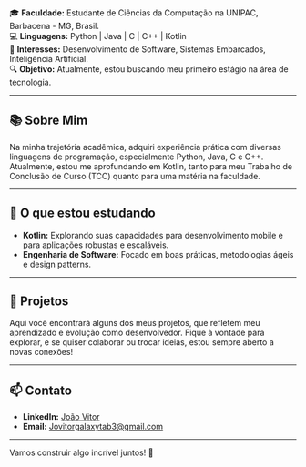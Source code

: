 🎓 **Faculdade:** Estudante de Ciências da Computação na UNIPAC, Barbacena - MG, Brasil.  
💻 **Linguagens:** Python | Java | C | C++ | Kotlin  
🎯 **Interesses:** Desenvolvimento de Software, Sistemas Embarcados, Inteligência Artificial.  
🔍 **Objetivo:** Atualmente, estou buscando meu primeiro estágio na área de tecnologia.

---

## 📚 Sobre Mim

Na minha trajetória acadêmica, adquiri experiência prática com diversas linguagens de programação, especialmente Python, Java, C e C++. Atualmente, estou me aprofundando em Kotlin, tanto para meu Trabalho de Conclusão de Curso (TCC) quanto para uma matéria na faculdade.

---

## 🌱 O que estou estudando

- **Kotlin:** Explorando suas capacidades para desenvolvimento mobile e para aplicações robustas e escaláveis.
- **Engenharia de Software:** Focado em boas práticas, metodologias ágeis e design patterns.

---

## 🚀 Projetos

Aqui você encontrará alguns dos meus projetos, que refletem meu aprendizado e evolução como desenvolvedor. Fique à vontade para explorar, e se quiser colaborar ou trocar ideias, estou sempre aberto a novas conexões!

---

## 📫 Contato

- **LinkedIn:** [João Vitor](https://www.linkedin.com/in/jo%C3%A3o-vitor-aa9912327/)
- **Email:** [Jovitorgalaxytab3@gmail.com](mailto:Jovitorgalaxytab3@gmail.com)

---

Vamos construir algo incrível juntos! 🚀
